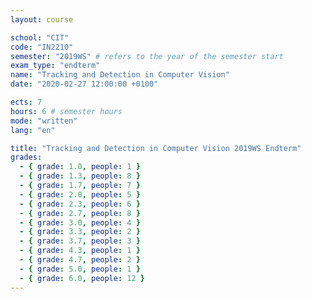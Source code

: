 ```yaml
---
layout: course

school: "CIT"
code: "IN2210"
semester: "2019WS" # refers to the year of the semester start
exam_type: "endterm"
name: "Tracking and Detection in Computer Vision"
date: "2020-02-27 12:00:00 +0100"

ects: 7
hours: 6 # semester hours
mode: "written"
lang: "en"

title: "Tracking and Detection in Computer Vision 2019WS Endterm"
grades:
  - { grade: 1.0, people: 1 }
  - { grade: 1.3, people: 8 }
  - { grade: 1.7, people: 7 }
  - { grade: 2.0, people: 5 }
  - { grade: 2.3, people: 6 }
  - { grade: 2.7, people: 8 }
  - { grade: 3.0, people: 4 }
  - { grade: 3.3, people: 2 }
  - { grade: 3.7, people: 3 }
  - { grade: 4.3, people: 1 }
  - { grade: 4.7, people: 2 }
  - { grade: 5.0, people: 1 }
  - { grade: 6.0, people: 12 }
---
```



